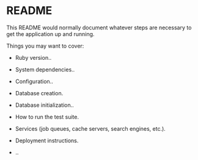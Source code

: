 # README

This README would normally document whatever steps are necessary to get the
application up and running.

Things you may want to cover:

* Ruby version..

* System dependencies..

* Configuration..

* Database creation.

* Database initialization..

* How to run the test suite.

* Services (job queues, cache servers, search engines, etc.).

* Deployment instructions.

* ..
